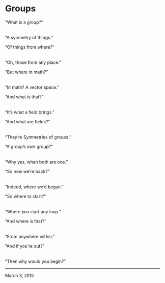 # Groups

“What is a group?”  
$$\qquad$$ “A symmetry of things.”

“Of things from where?”  
$$\qquad$$ “Oh, those from any place.”

“But where in math?”  
$$\qquad$$ “In math? A vector space.”

“And what is that?”  
$$\qquad$$ “It’s what a field brings.”

“And what are fields?”  
$$\qquad$$ “They’re Symmetries of groups.”

“A group’s own group?”  
$$\qquad$$ “Why yes, when both are one.”

“So now we’re back?”  
$$\qquad$$ “Indeed, where we’d begun.”

“So where to start?”  
$$\qquad$$ “Where you start any loop.”

“And where is that?”  
$$\qquad$$ “From anywhere within.”

“And if you're out?”  
$$\qquad$$ “Then why would you begin?”

---

March 3, 2015

<script>
MathJax.Hub.Queue(["Typeset",MathJax.Hub]);
</script>
